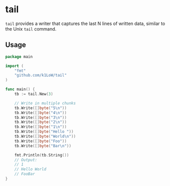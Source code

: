 # tail

`tail` provides a writer that captures the last N lines of written data, similar to the Unix `tail` command.

## Usage

```go
package main

import (
    "fmt"
    "github.com/k1LoW/tail"
)

func main() {
    tb := tail.New(3)

    // Write in multiple chunks
    tb.Write([]byte("5\n"))
    tb.Write([]byte("4\n"))
    tb.Write([]byte("3\n"))
    tb.Write([]byte("2\n"))
    tb.Write([]byte("1\n"))
    tb.Write([]byte("Hello "))
    tb.Write([]byte("World\n"))
    tb.Write([]byte("Foo"))
    tb.Write([]byte("Bar\n"))

    fmt.Println(tb.String())
    // Output:
    // 1
    // Hello World
    // FooBar
}
```
